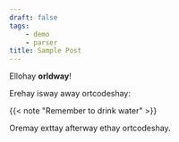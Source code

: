 ```yaml
---
draft: false
tags:
    - demo
    - parser
title: Sample Post
---
```


Ellohay **orldway**!

Erehay isway away ortcodeshay:

{{< note "Remember to drink water" >}}

Oremay exttay afterway ethay ortcodeshay.
